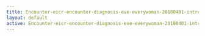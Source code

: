 ```yaml
---
title: Encounter-eicr-encounter-diagnosis-eve-everywoman-20180401-intro
layout: default
active: Encounter-eicr-encounter-diagnosis-eve-everywoman-20180401-intro
---
```


